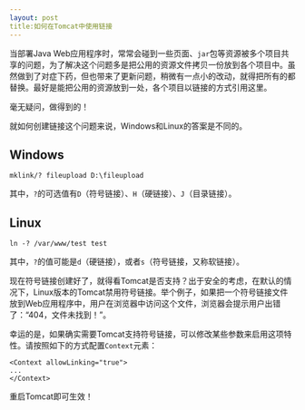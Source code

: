 ```yaml
---
layout: post
title:如何在Tomcat中使用链接
---
```


当部署Java Web应用程序时，常常会碰到一些页面、`jar`包等资源被多个项目共享的问题，为了解决这个问题多是把公用的资源文件拷贝一份放到各个项目中。虽然做到了对症下药，但也带来了更新问题，稍微有一点小的改动，就得把所有的都替换。最好是能把公用的资源放到一处，各个项目以链接的方式引用这里。

毫无疑问，做得到的！

就如何创建链接这个问题来说，Windows和Linux的答案是不同的。

## Windows

```text
mklink/? fileupload D:\fileupload
```

其中，`?`的可选值有`D`（符号链接）、`H`（硬链接）、`J`（目录链接）。

## Linux

```text
ln -? /var/www/test test
```

其中，`?`的值可能是`d`（硬链接），或者`s`（符号链接，又称软链接）。

现在符号链接创建好了，就得看Tomcat是否支持？出于安全的考虑，在默认的情况下，Linux版本的Tomcat禁用符号链接。举个例子，如果把一个符号链接文件放到Web应用程序中，用户在浏览器中访问这个文件，浏览器会提示用户出错了：“404，文件未找到！”。

幸运的是，如果确实需要Tomcat支持符号链接，可以修改某些参数来启用这项特性。请按照如下的方式配置`Context`元素：

```text
<Context allowLinking="true">
...
</Context>
```

重启Tomcat即可生效！